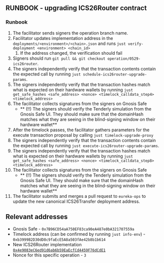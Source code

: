 ## RUNBOOK - upgrading ICS26Router contract

### Runbook
1. The facilitator sends signers the operation branch name.
2. Facilitator updates implementation address in the `deployments/<environment>/<chain>.json` and runs `just verify-deployment <environment> <chain_id>`
   1. If the address changed, the verification should fail
3. Signers should run `git pull && git checkout operation/0529-ics26router`.
4. The signers independently verify that the transaction contents contain the expected call by running `just schedule-ics26router-upgrade-params`. 
5. The signers independently verify that the transaction hashes match what is expected on their hardware wallets by running `just get_safe_hashes <safe_address> <nonce> <timelock_calldata_step4> <timelock_address>`
6. The facilitator collects signatures from the signers on Gnosis Safe
    - ** (!!) The signers should verify the Tenderly simulation from the Gnosis Safe UI. They should make sure that the domainHash matches what they are seeing in the blind-signing window on their hardware wallet**
7. After the timelock passes, the facilitator gathers parameters for the execute transaction proposal by calling `just timelock-upgrade-proxy`
8. The signers independently verify that the transaction contents contain the expected call by running `just execute-ics26router-upgrade-params`. 
9. The signers independently verify that the transaction hashes match what is expected on their hardware wallets by running `just get_safe_hashes <safe_address> <nonce> <timelock_calldata_step8> <timelock_address>`
10. The facilitator collects signatures from the signers on Gnosis Safe
    - ** (!!) The signers should verify the Tenderly simulation from the Gnosis Safe UI. They should make sure that the domainHash matches what they are seeing in the blind-signing window on their hardware wallet**
11. The facilitator submits and merges a pull request to `eureka-ops` to update the new canonical ICS26Transfer deployment address. 

## Relevant addresses

* Gnosis Safe - `0x7B96CD54aA750EF83ca90eA487e0bA321707559a`
* Timelock address (can be confirmed by running `just info-env`) - `0xb3999B2D30dD8c9faEcE5A8a503fAe42b8b1b614`
* New ICS26Router implementation [`0x4e9083eC6ed91d6ab6b59EaEcfCd4459F76dCdE1`](https://etherscan.io/0x4e9083eC6ed91d6ab6b59EaEcfCd4459F76dCdE1)
* Nonce for this specific operation - `3`
